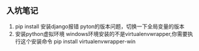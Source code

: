 ## 入坑笔记
 1. pip install 安装django报错
  pyton的版本问题，切换一下全局变量的版本
 2. 安装python虚拟环境
  windows环境安装的不是virtualenvwrapper,你需要执行这个安装命令 pip install virtualenvwrapper-win